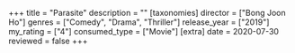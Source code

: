 +++
title = "Parasite"
description = ""
[taxonomies]
director = ["Bong Joon Ho"] 
genres = ["Comedy", "Drama", "Thriller"]
release_year = ["2019"]
my_rating = ["4"]
consumed_type = ["Movie"]
[extra]
date = 2020-07-30
reviewed = false
+++
